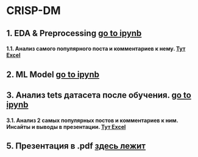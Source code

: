 # CRISP-DM
## 1. EDA & Preprocessing [go to ipynb](https://github.com/EgorLiutov22/ds_cup/blob/main/eda_preprocessing.ipynb)
#### 1.1. Анализ самого популярного поста и комментариев к нему. [Тут Excel](https://github.com/EgorLiutov22/ds_cup/blob/main/facebokIsDown.xlsx)
## 2. ML Model [go to ipynb]()
## 3. Анализ tets датасета после обучения. [go to ipynb](https://github.com/EgorLiutov22/ds_cup/blob/main/train_st.ipynb)
#### 3.1. Анализ 2 самых популярных постов и комментариев к ним. Инсайты и выводы в презентации. [Тут Excel](https://github.com/EgorLiutov22/ds_cup/blob/main/2_top_posts_testdf.xlsx)
## 5. Презентация в .pdf [здесь лежит]()

